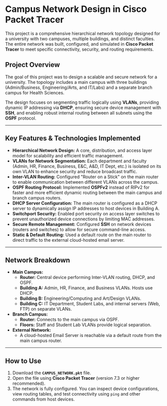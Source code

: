 # Campus Network Design in Cisco Packet Tracer

This project is a comprehensive hierarchical network topology designed for a university with two campuses, multiple buildings, and distinct faculties. The entire network was built, configured, and simulated in **Cisco Packet Tracer** to meet specific connectivity, security, and routing requirements.


## Project Overview

The goal of this project was to design a scalable and secure network for a university. The topology includes a main campus with three buildings (Admin/Business, Engineering/Arts, and IT/Labs) and a separate branch campus for Health Sciences. 

The design focuses on segmenting traffic logically using **VLANs**, providing dynamic IP addressing via **DHCP**, ensuring secure device management with **SSH**, and enabling robust internal routing between all subnets using the **OSPF** protocol.

---

## Key Features & Technologies Implemented

- **Hierarchical Network Design:** A core, distribution, and access layer model for scalability and efficient traffic management.
- **VLANs for Network Segmentation:** Each department and faculty (Admin, HR, Finance, Business, E&C, A&D, IT Dept, etc.) is isolated on its own VLAN to enhance security and reduce broadcast traffic.
- **Inter-VLAN Routing:** Configured "Router on a Stick" on the main router to enable communication between different VLANs across the campus.
- **OSPF Routing Protocol:** Implemented **OSPFv2** instead of RIPv2 for faster and more efficient dynamic routing between the main campus and branch campus routers.
- **DHCP Server Configuration:** The main router is configured as a DHCP server to dynamically assign IP addresses to host devices in Building A.
- **Switchport Security:** Enabled port security on access layer switches to prevent unauthorized device connections by limiting MAC addresses.
- **Secure Remote Management:** Configured **SSH** on network devices (routers and switches) to allow for secure command-line access.
- **Static & Default Routing:** Used a default route on the main router to direct traffic to the external cloud-hosted email server.

---

## Network Breakdown

* **Main Campus:**
    * **Router:** Central device performing Inter-VLAN routing, DHCP, and OSPF.
    * **Building A:** Admin, HR, Finance, and Business VLANs. Hosts use DHCP.
    * **Building B:** Engineering/Computing and Art/Design VLANs.
    * **Building C:** IT Department, Student Labs, and internal servers (Web, FTP) on separate VLANs.
* **Branch Campus:**
    * **Router:** Connects to the main campus via OSPF.
    * **Floors:** Staff and Student Lab VLANs provide logical separation.
* **External Network:**
    * A cloud-hosted Email Server is reachable via a default route from the main campus router.

---

## How to Use

1.  Download the **`CAMPUS_NETWORK.pkt`** file.
2.  Open the file using **Cisco Packet Tracer** (version 7.3 or higher recommended).
3.  The network is fully configured. You can inspect device configurations, view routing tables, and test connectivity using `ping` and other commands from host devices.
